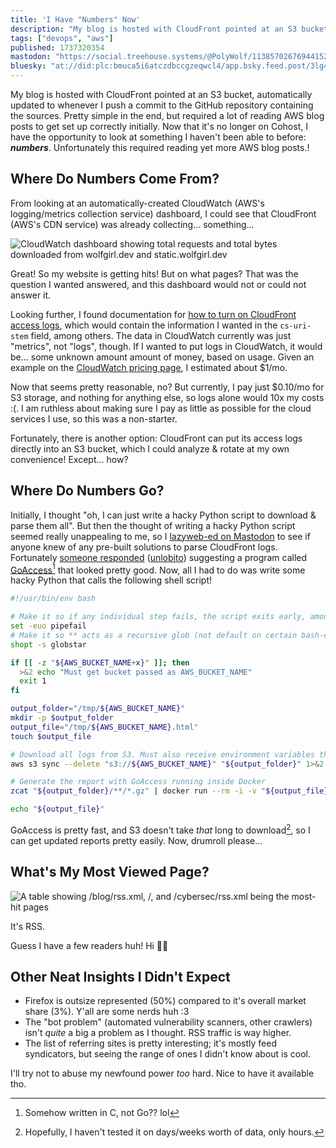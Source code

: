 ```yaml
---
title: 'I Have "Numbers" Now'
description: "My blog is hosted with CloudFront pointed at an S3 bucket, automatically updated to whenever I push a commit to the GitHub repository con..."
tags: ["devops", "aws"]
published: 1737320354
mastodon: "https://social.treehouse.systems/@PolyWolf/113857026769441527"
bluesky: "at://did:plc:bmuca5i6atczdbccgzeqwcl4/app.bsky.feed.post/3lg4ppdtg6c2k"
---
```


My blog is hosted with CloudFront pointed at an S3 bucket, automatically updated to whenever I push a commit to the GitHub repository containing the sources. Pretty simple in the end, but required a lot of reading AWS blog posts to get set up correctly initially. Now that it's no longer on Cohost, I have the opportunity to look at something I haven't been able to before: **_numbers_**. Unfortunately this required reading yet more AWS blog posts.!

## Where Do Numbers Come From?

From looking at an automatically-created CloudWatch (AWS's logging/metrics collection service) dashboard, I could see that CloudFront (AWS's CDN service) was already collecting... something...

![CloudWatch dashboard showing total requests and total bytes downloaded from wolfgirl.dev and static.wolfgirl.dev](<https://static.wolfgirl.dev/polywolf/blog/0194801b-532b-7224-8ae3-2fdeb7168007/Screenshot 2025-01-19 151439.png>)

Great! So my website is getting hits! But on what pages? That was the question I wanted answered, and this dashboard would not or could not answer it.

Looking further, I found documentation for [how to turn on CloudFront access logs](https://docs.aws.amazon.com/AmazonCloudFront/latest/DeveloperGuide/standard-logging.html), which would contain the information I wanted in the `cs-uri-stem` field, among others. The data in CloudWatch currently was just "metrics", not "logs", though. If I wanted to put logs in CloudWatch, it would be... some unknown amount amount of money, based on usage. Given an example on the [CloudWatch pricing page](https://aws.amazon.com/cloudwatch/pricing/), I estimated about $1/mo.

Now that seems pretty reasonable, no? But currently, I pay just $0.10/mo for S3 storage, and nothing for anything else, so logs alone would 10x my costs :(. I am ruthless about making sure I pay as little as possible for the cloud services I use, so this was a non-starter.

Fortunately, there is another option: CloudFront can put its access logs directly into an S3 bucket, which I could analyze & rotate at my own convenience! Except... how?

## Where Do Numbers Go?

Initially, I thought "oh, I can just write a hacky Python script to download & parse them all". But then the thought of writing a hacky Python script seemed really unappealing to me, so I [lazyweb-ed on Mastodon](https://social.treehouse.systems/@PolyWolf/113851932867864276) to see if anyone knew of any pre-built solutions to parse CloudFront logs. Fortunately [someone responded](https://woof.tech/@unlobito/113851963653376831) ([unlobito](https://lobi.to/)) suggesting a program called [GoAccess](https://goaccess.io/)[^1] that looked pretty good. Now, all I had to do was write some hacky Python that calls the following shell script!

```bash
#!/usr/bin/env bash

# Make it so if any individual step fails, the script exits early, among other things
set -euo pipefail
# Make it so ** acts as a recursive glob (not default on certain bash-es)
shopt -s globstar

if [[ -z "${AWS_BUCKET_NAME+x}" ]]; then
  >&2 echo "Must get bucket passed as AWS_BUCKET_NAME"
  exit 1
fi

output_folder="/tmp/${AWS_BUCKET_NAME}"
mkdir -p $output_folder
output_file="/tmp/${AWS_BUCKET_NAME}.html"
touch $output_file

# Download all logs from S3. Must also receive environment variables that allow this to work
aws s3 sync --delete "s3://${AWS_BUCKET_NAME}" "${output_folder}" 1>&2

# Generate the report with GoAccess running inside Docker
zcat "${output_folder}/**/*.gz" | docker run --rm -i -v "${output_file}:/report.html" -e LANG=$LANG allinurl/goaccess -a -o report.html --log-format CLOUDFRONT - 1>&2

echo "${output_file}"
```

GoAccess is pretty fast, and S3 doesn't take _that_ long to download[^2], so I can get updated reports pretty easily. Now, drumroll please...

## What's My Most Viewed Page?

![A table showing /blog/rss.xml, /, and /cybersec/rss.xml being the most-hit pages](<https://static.wolfgirl.dev/polywolf/blog/0194801b-532b-7224-8ae3-2fdeb7168007/Screenshot 2025-01-19 154654.png>)

It's RSS.

Guess I have a few readers huh! Hi 👋😸

## Other Neat Insights I Didn't Expect

- Firefox is outsize represented (50%) compared to it's overall market share (3%). Y'all are some nerds huh :3
- The "bot problem" (automated vulnerability scanners, other crawlers) isn't _quite_ a big a problem as I thought. RSS traffic is way higher.
- The list of referring sites is pretty interesting; it's mostly feed syndicators, but seeing the range of ones I didn't know about is cool.

I'll try not to abuse my newfound power _too_ hard. Nice to have it available tho.

[^1]: Somehow written in C, not Go?? lol

[^2]: Hopefully, I haven't tested it on days/weeks worth of data, only hours.
